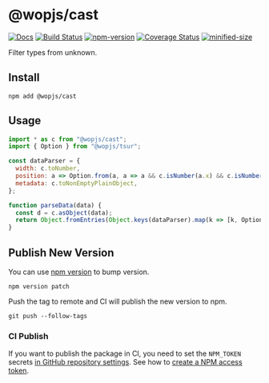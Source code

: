 # @wopjs/cast

[![Docs](https://img.shields.io/badge/Docs-read-%23fdf9f5)](https://wopjs.github.io/cast)
[![Build Status](https://github.com/wopjs/cast/actions/workflows/build.yml/badge.svg)](https://github.com/wopjs/cast/actions/workflows/build.yml)
[![npm-version](https://img.shields.io/npm/v/@wopjs/cast.svg)](https://www.npmjs.com/package/@wopjs/cast)
[![Coverage Status](https://img.shields.io/coverallsCoverage/github/wopjs/cast)](https://coveralls.io/github/wopjs/cast)
[![minified-size](https://img.shields.io/bundlephobia/minzip/@wopjs/cast)](https://bundlephobia.com/package/@wopjs/cast)

Filter types from unknown.

## Install

```
npm add @wopjs/cast
```

## Usage

```js
import * as c from "@wopjs/cast";
import { Option } from "@wopjs/tsur";

const dataParser = {
  width: c.toNumber,
  position: a => Option.from(a, a => a && c.isNumber(a.x) && c.isNumber(a.y)),
  metadata: c.toNonEmptyPlainObject,
};

function parseData(data) {
  const d = c.asObject(data);
  return Object.fromEntries(Object.keys(dataParser).map(k => [k, Option.unwrapOr(dataParser[k](d[k]))]));
}
```

## Publish New Version

You can use [npm version](https://docs.npmjs.com/cli/v10/commands/npm-version) to bump version.

```
npm version patch
```

Push the tag to remote and CI will publish the new version to npm.

```
git push --follow-tags
```

### CI Publish

If you want to publish the package in CI, you need to set the `NPM_TOKEN` secrets [in GitHub repository settings](https://docs.github.com/en/actions/security-for-github-actions/security-guides/using-secrets-in-github-actions#creating-secrets-for-a-repository). See how to [create a NPM access token](https://docs.npmjs.com/creating-and-viewing-access-tokens).
